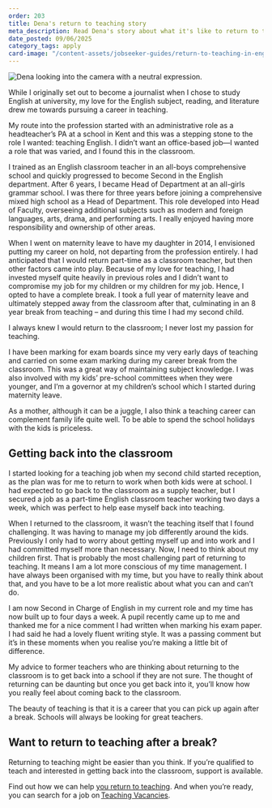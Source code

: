 ```yaml
---
order: 203
title: Dena's return to teaching story
meta_description: Read Dena's story about what it's like to return to teaching
date_posted: 09/06/2025
category_tags: apply
card-image: "/content-assets/jobseeker-guides/return-to-teaching-in-england/denas-story.png"
---
```


![Dena looking into the camera with a neutral expression.](/content-assets/jobseeker-guides/return-to-teaching-in-england/denas-story.png)

While I originally set out to become a journalist when I chose to study English at university, my love for the English subject, reading, and literature drew me towards pursuing a career in teaching.   

My route into the profession started with an administrative role as a headteacher’s PA at a school in Kent and this was a stepping stone to the role I wanted: teaching English. I didn’t want an office-based job—I wanted a role that was varied, and I found this in the classroom.  

I trained as an English classroom teacher in an all-boys comprehensive school and quickly progressed to become Second in the English department. After 6 years, I became Head of Department at an all-girls grammar school. I was there for three years before joining a comprehensive mixed high school as a Head of Department. This role developed into Head of Faculty, overseeing additional subjects such as modern and foreign languages, arts, drama, and performing arts. I really enjoyed having more responsibility and ownership of other areas.  

When I went on maternity leave to have my daughter in 2014, I envisioned putting my career on hold, not departing from the profession entirely. I had anticipated that I would return part-time as a classroom teacher, but then other factors came into play. Because of my love for teaching, I had invested myself quite heavily in previous roles and I didn’t want to compromise my job for my children or my children for my job. Hence, I opted to have a complete break. I took a full year of maternity leave and ultimately stepped away from the classroom after that, culminating in an 8 year break from teaching – and during this time I had my second child. 

I always knew I would return to the classroom; I never lost my passion for teaching.

I have been marking for exam boards since my very early days of teaching and carried on some exam marking during my career break from the classroom. This was a great way of maintaining subject knowledge. I was also involved with my kids’ pre-school committees when they were younger, and I’m a governor at my children’s school which I started during maternity leave.  

As a mother, although it can be a juggle, I also think a teaching career can complement family life quite well. To be able to spend the school holidays with the kids is priceless.  

## Getting back into the classroom

I started looking for a teaching job when my second child started reception, as the plan was for me to return to work when both kids were at school. I had expected to go back to the classroom as a supply teacher, but I secured a job as a part-time English classroom teacher working two days a week, which was perfect to help ease myself back into teaching.  

When I returned to the classroom, it wasn’t the teaching itself that I found challenging. It was having to manage my job differently around the kids. Previously I only had to worry about getting myself up and into work and I had committed myself more than necessary. Now, I need to think about my children first. That is probably the most challenging part of returning to teaching. It means I am a lot more conscious of my time management. I have always been organised with my time, but you have to really think about that, and you have to be a lot more realistic about what you can and can’t do.  

I am now Second in Charge of English in my current role and my time has now built up to four days a week. A pupil recently came up to me and thanked me for a nice comment I had written when marking his exam paper. I had said he had a lovely fluent writing style. It was a passing comment but it’s in these moments when you realise you’re making a little bit of difference. 

My advice to former teachers who are thinking about returning to the classroom is to get back into a school if they are not sure. The thought of returning can be daunting but once you get back into it, you’ll know how you really feel about coming back to the classroom. 

The beauty of teaching is that it is a career that you can pick up again after a break. Schools will always be looking for great teachers.  

## Want to return to teaching after a break?

Returning to teaching might be easier than you think. If you’re qualified to teach and interested in getting back into the classroom, support is available.  

Find out how we can help [you return to teaching](/jobseeker-guides/return-to-teaching-in-england/return-to-teaching). And when you’re ready, you can search for a job on [Teaching Vacancies](/).  
